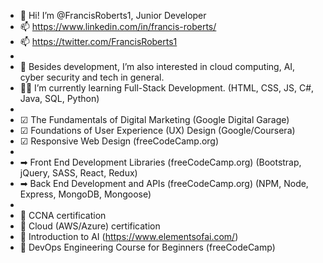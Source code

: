 - 👋 Hi! I’m @FrancisRoberts1, Junior Developer
- 📫 https://www.linkedin.com/in/francis-roberts/
- 📫 https://twitter.com/FrancisRoberts1
- 
- 👀 Besides development, I’m also interested in cloud computing, AI, cyber security and tech in general.
- 👨‍🎓 I’m currently learning Full-Stack Development. (HTML, CSS, JS, C#, Java, SQL, Python)
- 
- ☑ The Fundamentals of Digital Marketing (Google Digital Garage)
- ☑ Foundations of User Experience (UX) Design (Google/Coursera)
- ☑ Responsive Web Design (freeCodeCamp.org)
- 
- ➡ Front End Development Libraries (freeCodeCamp.org) (Bootstrap, jQuery, SASS, React, Redux)
- ➡ Back End Development and APIs (freeCodeCamp.org) (NPM, Node, Express, MongoDB, Mongoose)
- 
- 🎯 CCNA certification
- 🎯 Cloud (AWS/Azure) certification
- 🎯 Introduction to AI (https://www.elementsofai.com/)
- 🎯 DevOps Engineering Course for Beginners (freeCodeCamp)

<!---
FrancisRoberts1/FrancisRoberts1 is a ✨ special ✨ repository because its `README.md` (this file) appears on your GitHub profile.
You can click the Preview link to take a look at your changes.
--->
